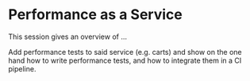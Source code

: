 # Performance as a Service

This session gives an overview of ...

Add performance tests to said service (e.g. carts) and show on the one hand how to write performance tests, and how to integrate them in a CI pipeline.



